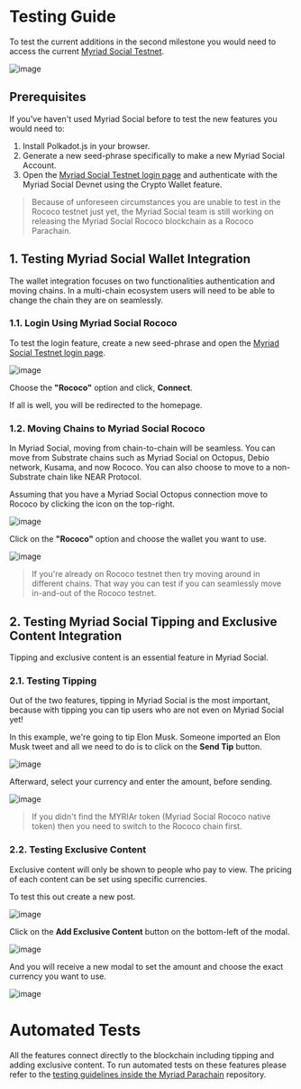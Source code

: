 # Testing Guide

To test the current additions in the second milestone you would need to access the current [Myriad Social Testnet](https://app.testnet.myriad.social).

![image](./BJTrDqbvp.png)

## Prerequisites

If you've haven't used Myriad Social before to test the new features you would need to:

1. Install Polkadot.js in your browser.
2. Generate a new seed-phrase specifically to make a new Myriad Social Account.
3. Open the [Myriad Social Testnet login page](https://app.testnet.myriad.social/login?instance=https%3A%2F%2Fapi.testnet.myriad.social) and authenticate with the Myriad Social Devnet using the Crypto Wallet feature.

> Because of unforeseen circumstances you are unable to test in the Rococo testnet just yet, the Myriad Social team is still working on releasing the Myriad Social Rococo blockchain as a Rococo Parachain.

## 1. Testing Myriad Social Wallet Integration

The wallet integration focuses on two functionalities authentication and moving chains. In a multi-chain ecosystem users will need to be able to change the chain they are on seamlessly.

### 1.1. Login Using Myriad Social Rococo

To test the login feature, create a new seed-phrase and open the [Myriad Social Testnet login page](https://app.testnet.myriad.social/login?instance=https%3A%2F%2Fapi.testnet.myriad.social).

![image](./HJfaF9bPa.png)

Choose the **"Rococo"** option and click, **Connect**.

If all is well, you will be redirected to the homepage.

### 1.2. Moving Chains to Myriad Social Rococo

In Myriad Social, moving from chain-to-chain will be seamless. You can move from Substrate chains such as Myriad Social on Octopus, Debio network, Kusama, and now Rococo. You can also choose to move to a non-Substrate chain like NEAR Protocol.

Assuming that you have a Myriad Social Octopus connection move to Rococo by clicking the icon on the top-right.

![image](./Byb2F5Wwa.png)

Click on the **"Rococo"** option and choose the wallet you want to use.

![image](./SkpBK5bwT.png)

> If you're already on Rococo testnet then try moving around in different chains. That way you can test if you can seamlessly move in-and-out of the Rococo testnet.

## 2. Testing Myriad Social Tipping and Exclusive Content Integration

Tipping and exclusive content is an essential feature in Myriad Social.

### 2.1. Testing Tipping

Out of the two features, tipping in Myriad Social is the most important, because with tipping you can tip users who are not even on Myriad Social yet!

In this example, we're going to tip Elon Musk. Someone imported an Elon Musk tweet and all we need to do is to click on the **Send Tip** button.

![image](./rkGtjq-wa.png)

Afterward, select your currency and enter the amount, before sending.

![image](./HkjujcWD6.png)

> If you didn't find the MYRIAr token (Myriad Social Rococo native token) then you need to switch to the Rococo chain first.

### 2.2. Testing Exclusive Content

Exclusive content will only be shown to people who pay to view. The pricing of each content can be set using specific currencies.

To test this out create a new post.

![image](./Sy8jqcZDp.png)

Click on the **Add Exclusive Content** button on the bottom-left of the modal.

![image](./Bka9c9-w6.png)

And you will receive a new modal to set the amount and choose the exact currency you want to use.

![image](./BkLc5qbDT.png)

# Automated Tests

All the features connect directly to the blockchain including tipping and adding exclusive content. To run automated tests on these features please refer to the [testing guidelines inside the Myriad Parachain](https://github.com/myriadsocial/myriad-node-parachain?tab=readme-ov-file#guide-to-testing-the-project-using-docker) repository.
